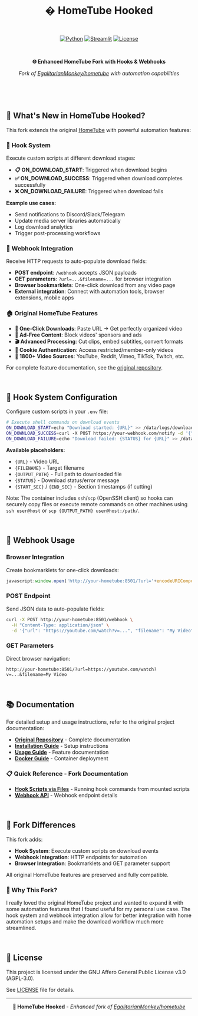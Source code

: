 <div align="center">

<br/>

# � HomeTube Hooked

<br/>

[![Python](https://img.shields.io/badge/Python-3.10+-blue.svg)](https://python.org)
[![Streamlit](https://img.shields.io/badge/Streamlit-1.49+-red.svg)](https://streamlit.io)
[![License](https://img.shields.io/badge/License-AGPL--3.0-green.svg)](LICENSE)

<br/>

**🌐 Enhanced HomeTube Fork with Hooks & Webhooks**

*Fork of [EgalitarianMonkey/hometube](https://github.com/EgalitarianMonkey/hometube) with automation capabilities*

<br/>

</div>

<br/>
<br/>

## 🎯 What's New in HomeTube Hooked?

This fork extends the original [HomeTube](https://github.com/EgalitarianMonkey/hometube) with powerful automation features:

### 🎣 **Hook System**
Execute custom scripts at different download stages:
- **📋 ON_DOWNLOAD_START**: Triggered when download begins
- **✅ ON_DOWNLOAD_SUCCESS**: Triggered when download completes successfully  
- **❌ ON_DOWNLOAD_FAILURE**: Triggered when download fails

**Example use cases:**
- Send notifications to Discord/Slack/Telegram
- Update media server libraries automatically
- Log download analytics
- Trigger post-processing workflows

### 🔗 **Webhook Integration** 
Receive HTTP requests to auto-populate download fields:
- **POST endpoint**: `/webhook` accepts JSON payloads
- **GET parameters**: `?url=...&filename=...` for browser integration
- **Browser bookmarklets**: One-click download from any video page
- **External integration**: Connect with automation tools, browser extensions, mobile apps

### 🏠 **Original HomeTube Features**
- **🎯 One-Click Downloads**: Paste URL → Get perfectly organized video
- **🚫 Ad-Free Content**: Block videos' sponsors and ads  
- **🎬 Advanced Processing**: Cut clips, embed subtitles, convert formats
- **🔐 Cookie Authentication**: Access restricted/member-only videos
- **🎥 1800+ Video Sources**: YouTube, Reddit, Vimeo, TikTok, Twitch, etc.

For complete feature documentation, see the [original repository](https://github.com/EgalitarianMonkey/hometube).

<br/>

## 🎣 Hook System Configuration

Configure custom scripts in your `.env` file:

```bash
# Execute shell commands on download events
ON_DOWNLOAD_START=echo "Download started: {URL}" >> /data/logs/downloads.log
ON_DOWNLOAD_SUCCESS=curl -X POST https://your-webhook.com/notify -d '{"status":"success","file":"{OUTPUT_PATH}"}'
ON_DOWNLOAD_FAILURE=echo "Download failed: {STATUS} for {URL}" >> /data/logs/errors.log
```

**Available placeholders:**
- `{URL}` - Video URL
- `{FILENAME}` - Target filename
- `{OUTPUT_PATH}` - Full path to downloaded file
- `{STATUS}` - Download status/error message
- `{START_SEC}` / `{END_SEC}` - Section timestamps (if cutting)

Note: The container includes `ssh`/`scp` (OpenSSH client) so hooks can securely copy files or execute remote commands on other machines using `ssh user@host` or `scp {OUTPUT_PATH} user@host:/path/`.

<br/>

## 🔗 Webhook Usage

### Browser Integration
Create bookmarklets for one-click downloads:
```javascript
javascript:window.open('http://your-hometube:8501/?url='+encodeURIComponent(window.location.href));
```

### POST Endpoint
Send JSON data to auto-populate fields:
```bash
curl -X POST http://your-hometube:8501/webhook \
  -H "Content-Type: application/json" \
  -d '{"url": "https://youtube.com/watch?v=...", "filename": "My Video"}'
```

### GET Parameters  
Direct browser navigation:
```
http://your-hometube:8501/?url=https://youtube.com/watch?v=...&filename=My Video
```


<br/>

## 📚 Documentation

For detailed setup and usage instructions, refer to the original project documentation:
- **[Original Repository](https://github.com/EgalitarianMonkey/hometube)** - Complete documentation
- **[Installation Guide](https://github.com/EgalitarianMonkey/hometube/blob/main/docs/installation.md)** - Setup instructions
- **[Usage Guide](https://github.com/EgalitarianMonkey/hometube/blob/main/docs/usage.md)** - Feature documentation
- **[Docker Guide](https://github.com/EgalitarianMonkey/hometube/blob/main/docs/docker.md)** - Container deployment

### 📋 Quick Reference - Fork Documentation

- **[Hook Scripts via Files](docs/hooks-scripts.md)** - Running hook commands from mounted scripts
- **[Webhook API](docs/webhook.md)** - Webhook endpoint details

<br/>

## 🎣 Fork Differences

This fork adds:
- **Hook System**: Execute custom scripts on download events
- **Webhook Integration**: HTTP endpoints for automation  
- **Browser Integration**: Bookmarklets and GET parameter support

All original HomeTube features are preserved and fully compatible.

### 💭 Why This Fork?

I really loved the original HomeTube project and wanted to expand it with some automation features that I found useful for my personal use case. The hook system and webhook integration allow for better integration with home automation setups and make the download workflow much more streamlined.

<br/>

## 📄 License

This project is licensed under the GNU Affero General Public License v3.0 (AGPL-3.0).

See [LICENSE](LICENSE) file for details.

---

<div align="center">

**🎣 HomeTube Hooked** - *Enhanced fork of [EgalitarianMonkey/hometube](https://github.com/EgalitarianMonkey/hometube)*

</div>